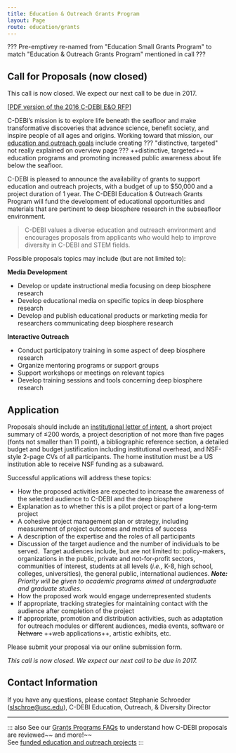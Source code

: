 ```yaml
---
title: Education & Outreach Grants Program
layout: Page
route: education/grants
---
```


??? Pre-emptivey re-named from "Education Small Grants Program" to match "Education & Outreach Grants Program" mentioned in call ???

## Call for Proposals (now closed)

<dl><dt>This call is now closed. We expect our next call to be due in 2017.</dt></dl>

[[PDF version of the 2016 C-DEBI E&O RFP](http://www.darkenergybiosphere.org/wp-content/uploads/docs/C-DEBIEducationRFP_2016.pdf)]

C-DEBI’s mission is to explore life beneath the seafloor and make transformative discoveries that advance science, benefit society, and inspire people of all ages and origins. Working toward that mission, our [education and outreach goals](overview.md) include creating ??? "distinctive, targeted" not really explained on overview page ??? ++distinctive, targeted++ education programs and promoting increased public awareness about life below the seafloor.

C-DEBI is pleased to announce the availability of grants to support education and outreach projects, with a budget of up to $50,000 and a project duration of 1 year. The C-DEBI Education & Outreach Grants Program will fund the development of educational opportunities and materials that are pertinent to deep biosphere research in the subseafloor environment.

>C-DEBI values a diverse education and outreach environment and encourages proposals from applicants who would help to improve diversity in C-DEBI and STEM fields.

Possible proposals topics may include (but are not limited to):

**Media Development**

*   Develop or update instructional media focusing on deep biosphere research
*   Develop educational media on specific topics in deep biosphere research
*   Develop and publish educational products or marketing media for researchers communicating deep biosphere research

**Interactive Outreach**

*   Conduct participatory training in some aspect of deep biosphere research
*   Organize mentoring programs or support groups
*   Support workshops or meetings on relevant topics
*   Develop training sessions and tools concerning deep biosphere research

## Application

Proposals should include an [institutional letter of intent](http://www.darkenergybiosphere.org/research-activities/research-support/grant-program-faqs/), a short project summary of ≤200 words, a project description of not more than five pages (fonts not smaller than 11 point), a bibliographic reference section, a detailed budget and budget justification including institutional overhead, and NSF-style 2-page CVs of all participants. The home institution must be a US institution able to receive NSF funding as a subaward.

Successful applications will address these topics:

*   How the proposed activities are expected to increase the awareness of the selected audience to C-DEBI and the deep biosphere
*   Explanation as to whether this is a pilot project or part of a long-term project
*   A cohesive project management plan or strategy, including measurement of project outcomes and metrics of success
*   A description of the expertise and the roles of all participants
*   Discussion of the target audience and the number of individuals to be served.  Target audiences include, but are not limited to: policy-makers, organizations in the public, private and not-for-profit sectors, communities of interest, students at all levels (_i.e.,_ K-8, high school, colleges, universities), the general public, international audiences. _**Note:** Priority will be given to academic programs aimed at undergraduate and graduate studies._
*   How the proposed work would engage underrepresented students
*   If appropriate, tracking strategies for maintaining contact with the audience after completion of the project
*   If appropriate, promotion and distribution activities, such as adaptation for outreach modules or different audiences, media events, software or ~~Netware~~ ++web applications++, artistic exhibits, etc.

Please submit your proposal via our online submission form.

_This call is now closed. We expect our next call to be due in 2017._

## Contact Information

If you have any questions, please contact Stephanie Schroeder ([slschroe@usc.edu](mailto:stephanie.schroeder@usc.edu?subject=C-DEBI%20Education%20and%20Outreach%20Grant%20Application)), C-DEBI Education, Outreach, & Diversity Director

---
::: also
See our [Grants Programs FAQs](http://www.darkenergybiosphere.org/research-activities/research-support/grant-program-faqs/) to understand how C-DEBI proposals are reviewed~~ and more!~~  
See [funded education and outreach projects](http://www.darkenergybiosphere.org/research-activities/funded-projects/funded-education-proposals/)
:::
